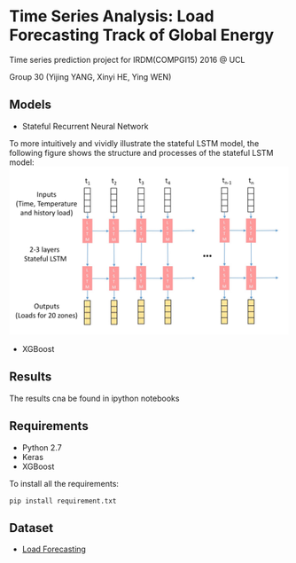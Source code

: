 #  Time Series Analysis: Load Forecasting Track of Global Energy
Time series prediction project for IRDM(COMPGI15) 2016 @ UCL

Group 30 (Yijing YANG, Xinyi HE, Ying WEN)


## Models
* Stateful Recurrent Neural Network

To more intuitively and vividly illustrate the stateful LSTM model, the following figure shows the structure and processes of the stateful LSTM model: 
![figure](./stateful_lstm.jpg)

* XGBoost

## Results
The results cna be found in ipython notebooks

## Requirements
* Python 2.7
* Keras
* XGBoost

To install all the requirements:

```
pip install requirement.txt
```

## Dataset
* [Load Forecasting](https://www.kaggle.com/c/global-energy-forecasting-competition-2012-load-forecasting/data)
